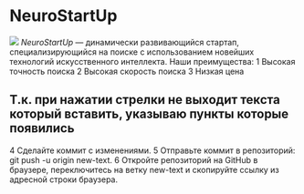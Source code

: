 # NeuroStartUp
![](https://netology-code.github.io/git-homeworks/introduction/assets/logo.png)
*NeuroStartUp* — динамически развивающийся стартап, специализирующийся на поиске с использованием новейших технологий искусственного интеллекта.
Наши преимущества:
1 Высокая точность поиска
2 Высокая скорость поиска
3 Низкая цена

## Т.к. при нажатии стрелки не выходит текста который вставить, указываю пункты которые появились 
4 Сделайте коммит с изменениями.
5 Отправьте коммит в репозиторий: git push -u origin new-text.
6 Откройте репозиторий на GitHub в браузере, переключитесь на ветку new-text и скопируйте ссылку из адресной строки браузера.